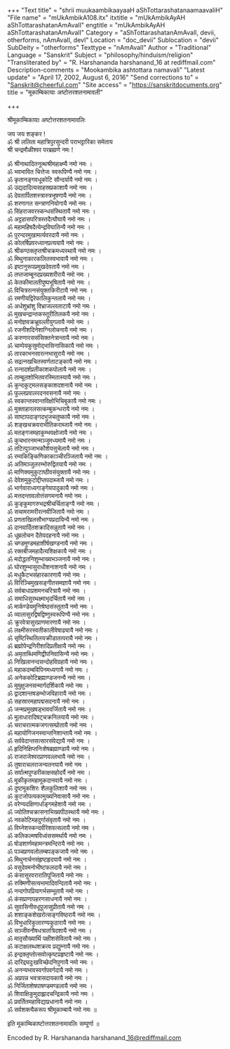 +++
"Text title" = "shrii muukaambikaayaaH aShTottarashatanaamaavaliH"
"File name" = "mUkAmbikA108.itx"
itxtitle = "mUkAmbikAyAH aShTottarashatanAmAvalI"
engtitle = "mUkAmbikAyAH aShTottarashatanAmAvalI"
Category = "aShTottarashatanAmAvalI, devii, otherforms, nAmAvalI, devI"
Location = "doc_devii"
Sublocation = "devii"
SubDeity = "otherforms"
Texttype = "nAmAvalI"
Author = "Traditional"
Language = "Sanskrit"
Subject = "philosophy/hinduism/religion"
"Transliterated by" = "R. Harshananda harshanand_16 at rediffmail.com"
Description-comments = "Mookambika ashtottara namavali"
"Latest update" = "April 17, 2002, August 6, 2016"
"Send corrections to" = "Sanskrit@cheerful.com"
"Site access" = "https://sanskritdocuments.org"
title = "मूकाम्बिकायाः अष्टोत्तरशतनामावली"

+++
  
 श्रीमूकाम्बिकायाः अष्टोत्तरशतनामावलिः   
  
जय जय शङ्कर !  
ॐ श्री ललिता महात्रिपुरसुन्दरी पराभट्टारिका समेताय  
श्री चन्द्रमौळीश्वर परब्रह्मणे नमः !  
  
ॐ श्रीनाथादितनूत्थश्रीमहाक्ष्म्यै नमो नमः ।  
ॐ भवभावित चित्तेजः स्वरूपिण्यै नमो नमः ।  
ॐ कृतानङ्गवधूकोटि सौन्दर्यायै नमो नमः ।  
ॐ उद्यदादित्यसाहस्रप्रकाशायै नमो नमः ।  
ॐ देवतार्पितशस्त्रास्त्रभूषणायै नमो नमः ।  
ॐ शरणागत सन्त्राणनियोगायै नमो नमः ।  
ॐ सिंहराजवरस्कन्धसंस्थितायै नमो नमः ।  
ॐ अट्टहासपरित्रस्तदैत्यौघायै नमो नमः ।  
ॐ महामहिषदैत्येन्द्रविघातिन्यै नमो नमः ।  
ॐ पुरन्दरमुखामर्त्यवरदायै नमो नमः ।  
ॐ कोलर्षिप्रवरध्यानप्रत्ययायै नमो नमः ।  
ॐ श्रीकण्ठक्लृप्तश्रीचक्रमध्यस्थायै नमो नमः ।  
ॐ मिथुनाकारकलितस्वभावायै नमो नमः ।  
ॐ इष्टानुरूपप्रमुखदेवतायै नमो नमः ।  
ॐ तप्तजाम्बूनदप्रख्यशरीरायै नमो नमः ।  
ॐ केतकीमालतीपुष्पभूषितायै नमो नमः ।  
ॐ विचित्ररत्नसंयुक्तकिरीटायै नमो नमः ।  
ॐ रमणीयद्विरेफालिकुन्तलायै नमो नमः ।  
ॐ अर्धशुभ्रांशु विभ्राजल्ललाटायै नमो नमः ।  
ॐ मुखचन्द्रान्तकस्तूरीतिलकयै नमो नमः ।  
ॐ मनोज्ञवक्रभ्रूवल्लीयुगलायै नमो नमः ।  
ॐ रजनीशदिनेशाग्निलोचनायै नमो नमः ।  
ॐ करुणारससंसिक्तनेत्रान्तायै नमो नमः ।  
ॐ चाम्पेयकुसुमोद्भासिनासिकायै नमो नमः ।  
ॐ तारकाभनसारत्नभासुरायै नमो नमः ।  
ॐ सद्रत्नखचितस्वर्णताटङ्कायै नमो नमः ।  
ॐ रत्नादर्शप्रतीकाशकपोलायै नमो नमः ।  
ॐ ताम्बूलशोभितवरस्मितास्यायै नमो नमः ।  
ॐ कुन्दकुट्मलसङ्काशदशनायै नमो नमः ।  
ॐ फुल्लप्रवालरदनवसनायै नमो नमः ।  
ॐ स्वकान्तस्वान्तविक्षोभिचिबुकायै नमो नमः ।  
ॐ मुक्ताहारलसत्कम्बुकन्धरायै नमो नमः ।  
ॐ साष्टापदाङ्गदभुजचतुष्कायै नमो नमः ।  
ॐ शङ्खचक्रवराभीतिकराब्जायै नमो नमः ।  
ॐ मतङ्गजमहाकुम्भवक्षोजायै नमो नमः ।  
ॐ कुचभारनमन्मञ्जुमध्यमायै नमो नमः ।  
ॐ तटित्पुञ्जाभकौशेयसुचेलायै नमो नमः ।  
ॐ रम्यकिङ्किणिकाकाञ्चीरञ्जितायै नमो नमः ।  
ॐ अतिमञ्जुलरम्भोरुद्वितयायै नमो नमः ।  
ॐ माणिक्यमुकुटाष्ठीवसंयुक्तायै नमो नमः ।  
ॐ देवेशमुकुटोद्दीप्तपदाब्जायै नमो नमः ।  
ॐ भार्गवाराध्यगाङ्गेयपादुकायै नमो नमः ।  
ॐ मत्तदन्तावलोत्तंसगमनायै नमो नमः ।  
ॐ कुङ्कुमागरुभद्रश्रीचर्चिताङ्ग्यै नमो नमः ।  
ॐ सचामरामरीरत्नवीजितायै नमो नमः ।  
ॐ प्रणताखिलसौभाग्यप्रदायिन्यै नमो नमः ।  
ॐ दानवार्दितशक्रादिसन्नुतायै नमो नमः ।  
ॐ धूम्रलोचन दैतेयदहनायै नमो नमः ।  
ॐ चण्डमुण्डमहाशीर्षखण्डनायै नमो नमः ।  
ॐ रक्तबीजमहादैत्यशिक्षकायै नमो नमः ।  
ॐ मदोद्धतनिशुम्भाख्यभञ्जनायै नमो नमः ।  
ॐ घोरशुम्भासुराधीशनाशनायै नमो नमः ।  
ॐ मधुकैटभसंहारकारणायै नमो नमः ।  
ॐ विरिञ्चिमुखसङ्गीतसमज्ञायै नमो नमः ।  
ॐ सर्वबाधाप्रशमनचरित्रायै नमो नमः ।  
ॐ समाधिसुरथक्ष्माभृदर्चितायै नमो नमः ।  
ॐ मार्कण्डेयमुनिश्रेष्ठसंस्तुतायै नमो नमः ।  
ॐ व्यालासुरद्विषद्विष्णुस्वरूपिण्यै नमो नमः ।  
ॐ क्रूरवेत्रासुरप्राणमारणायै नमो नमः ।  
ॐ लक्ष्मीसरस्वतीकालीवेषाढ्यायै नमो नमः ।  
ॐ सृष्टिस्थितिलयक्रीडातत्परायै नमो नमः ।  
ॐ ब्रह्मोपेन्द्रगिरीशादिप्रतीक्षायै नमो नमः ।  
ॐ अमृताब्धिमणिद्वीपनिवासिन्यै नमो नमः ।  
ॐ निखिलानन्दसन्दोहविग्रहायै नमो नमः ।  
ॐ महाकदम्बविपिनमध्यगायै नमो नमः ।  
ॐ अनेककोटिब्रह्माण्डजनन्यै नमो नमः ।  
ॐ मुमुक्षुजनसन्मार्गदर्शिकायै नमो नमः ।  
ॐ द्वादशान्तषडम्भोजविहारायै नमो नमः ।  
ॐ सहस्रारमहापद्मसदनायै नमो नमः ।  
ॐ जन्मप्रमुखषड्भाववर्जितायै नमो नमः ।  
ॐ मूलाधारादिषट्चक्रनिलयायै नमो नमः ।  
ॐ चराचरात्मकजगत्सम्प्रोतायै नमो नमः ।  
ॐ महायोगिजनस्वान्तनिशान्तायै नमो नमः ।  
ॐ सर्ववेदान्तसत्सारसंवेद्यायै नमो नमः ।  
ॐ हृदिनिक्षिप्तनिःशेषब्रह्माण्डायै नमो नमः ।  
ॐ राजराजेश्वरप्राणवल्लभायै नमो नमः ।  
ॐ तुषाराचलराजन्यतनयायै नमो नमः ।  
ॐ सर्वात्मपुण्डरीकाक्षसहोदर्यै नमो नमः ।  
ॐ मूकीकृतमहामूकदानवायै नमो नमः ।  
ॐ दुष्टमूकशिरः शैलकुलिशायै नमो नमः ।  
ॐ कुटजोपत्यकामुख्यनिवासायै नमो नमः ।  
ॐ वरेण्यदक्षिणार्धाङ्गमहेशायै नमो नमः ।  
ॐ ज्योतिश्चक्रासनाभिख्यपीठस्थायै नमो नमः ।  
ॐ नवकोटिमहदुर्गासंवृतायै नमो नमः ।  
ॐ विघ्नेशस्कन्दवीरेशवत्सलायै नमो नमः ।  
ॐ कलिकल्मषविध्वंससमर्थायै नमो नमः ।  
ॐ षोडशार्णमहामन्त्रमन्दिरायै नमो नमः ।  
ॐ पञ्चप्रणवलोलम्बपङ्कजायै नमो नमः ।  
ॐ मिथुनार्चनसंहृष्टहृदयायै नमो नमः ।  
ॐ वसुदेवमनोभीष्टफलदायै नमो नमः ।  
ॐ कंसासुरवरारातिपूजितायै नमो नमः ।  
ॐ रुक्मिणीसत्यभामादिवन्दितायै नमो नमः ।  
ॐ नन्दगोपप्रियागर्भसम्भूतायै नमो नमः ।  
ॐ कंसप्राणापहरणसाधनायै नमो नमः ।  
ॐ सुवासिनीवधूपूजासुप्रीतायै नमो नमः ।  
ॐ शशाङ्कशेखरोत्सङ्गविष्ठरायै नमो नमः ।  
ॐ विभुधारिकुलारण्यकुठारायै नमो नमः ।  
ॐ सञ्जीवनौषधत्रातत्रिदशायै नमो नमः ।  
ॐ मातृसौख्यार्थि पक्षीशसेवितायै नमो नमः ।  
ॐ कटाक्षलब्धशक्रत्व प्रद्युम्नायै नमो नमः ।  
ॐ इन्द्रक्लृप्तोत्सवोत्कृष्टप्रहृष्टायै नमो नमः ।  
ॐ दारिद्र्यदुःखविच्छेदनिपुणायै नमो नमः ।  
ॐ अनन्यभावस्वर्गापवर्गदायै नमो नमः ।  
ॐ अप्रपन्न भवत्रासदायकायै नमो नमः ।  
ॐ निर्जिताशेषपाषण्डमण्डलायै नमो नमः ।  
ॐ शिवाक्षिकुमुदाह्लादचन्द्रिकायै नमो नमः ।  
ॐ प्रवर्तितमहाविद्याप्रधानायै नमो नमः ।  
ॐ सर्वशक्त्यैकरूप श्रीमूकाम्बायै नमो नमः ॥  
  
इति मूकाम्बिकाष्टोत्तरशतनामावलिः सम्पूर्णा ॥  
  
  
  
  
Encoded by R. Harshananda harshanand\_16@rediffmail.com  
  
